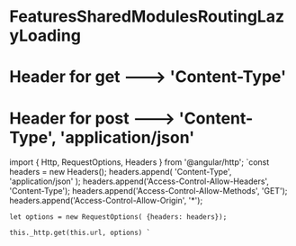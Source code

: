 # FeaturesSharedModulesRoutingLazyLoading

# Header for get ---> 'Content-Type'
# Header for post --->  'Content-Type', 'application/json' 

import { Http, RequestOptions, Headers } from '@angular/http';
`const headers = new Headers();
headers.append( 'Content-Type', 'application/json' );
    headers.append('Access-Control-Allow-Headers', 'Content-Type');
    headers.append('Access-Control-Allow-Methods', 'GET');
    headers.append('Access-Control-Allow-Origin', '*');

    let options = new RequestOptions( {headers: headers});

    this._http.get(this.url, options) `
